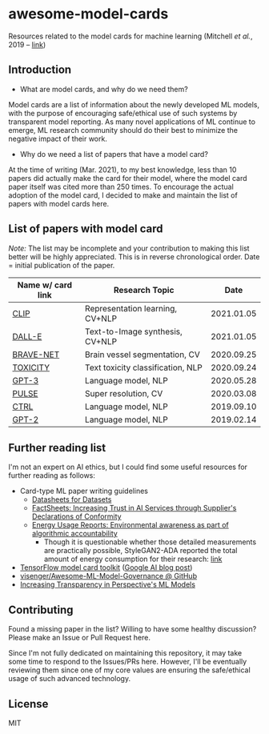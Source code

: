 # awesome-model-cards
Resources related to the model cards for machine learning (Mitchell *et al.*, 2019 – [link](https://research.google/pubs/pub48120/))

## Introduction

- What are model cards, and why do we need them?

Model cards are a list of information about the newly developed ML models, with the purpose of encouraging safe/ethical use of such systems by transparent model reporting. As many novel applications of ML continue to emerge, ML research community should do their best to minimize the negative impact of their work.

- Why do we need a list of papers that have a model card?

At the time of writing (Mar. 2021), to my best knowledge, less than 10 papers did actually make the card for their model, where the model card paper itself was cited more than 250 times. To encourage the actual adoption of the model card, I decided to make and maintain the list of papers with model cards here.

## List of papers with model card

*Note:* The list may be incomplete and your contribution to making this list better will be highly appreciated. This is in reverse chronological order. Date = initial publication of the paper.

| Name w/ card link                                            | Research Topic                    | Date       |
| ------------------------------------------------------------ | --------------------------------- | ---------- |
| [CLIP](https://github.com/openai/CLIP-featurevis/blob/master/model-card.md) | Representation learning, CV+NLP   | 2021.01.05 |
| [DALL-E](https://github.com/openai/DALL-E/blob/master/model_card.md) | Text-to-Image synthesis, CV+NLP   | 2021.01.05 |
| [BRAVE-NET](https://www.frontiersin.org/articles/10.3389/frai.2020.552258/full#supplementary-material) | Brain vessel segmentation, CV     | 2020.09.25 |
| [TOXICITY](https://github.com/conversationai/perspectiveapi/blob/master/model-cards/English/toxicity.md) | Text toxicity classification, NLP | 2020.09.24 |
| [GPT-3](https://github.com/openai/gpt-3/blob/master/model-card.md) | Language model, NLP               | 2020.05.28 |
| [PULSE](https://arxiv.org/pdf/2003.03808.pdf#page=12)        | Super resolution, CV              | 2020.03.08 |
| [CTRL](https://github.com/salesforce/ctrl/blob/master/ModelCard.pdf) | Language model, NLP               | 2019.09.10 |
| [GPT-2](https://github.com/openai/gpt-2/blob/master/model_card.md) | Language model, NLP               | 2019.02.14 |

## Further reading list

I'm not an expert on AI ethics, but I could find some useful resources for further reading as follows:

- Card-type ML paper writing guidelines
  - [Datasheets for Datasets](https://arxiv.org/abs/1803.09010)
  - [FactSheets: Increasing Trust in AI Services through Supplier's Declarations of Conformity](https://arxiv.org/abs/1808.07261)
  - [Energy Usage Reports: Environmental awareness as part of algorithmic accountability](https://arxiv.org/abs/1911.08354)
    - Though it is questionable whether those detailed measurements are practically possible, StyleGAN2-ADA reported the total amount of energy consumption for their research: [link](https://arxiv.org/pdf/2006.06676.pdf#page=37)
- [TensorFlow model card toolkit](https://github.com/tensorflow/model-card-toolkit) ([Google AI blog post](https://ai.googleblog.com/2020/07/introducing-model-card-toolkit-for.html))
- [visenger/Awesome-ML-Model-Governance @ GitHub](https://github.com/visenger/Awesome-ML-Model-Governance)
- [Increasing Transparency in Perspective's ML Models](https://medium.com/jigsaw/increasing-transparency-in-machine-learning-models-311ee08ca58a)

## Contributing

Found a missing paper in the list? Willing to have some healthy discussion? Please make an Issue or Pull Request here.

Since I'm not fully dedicated on maintaining this repository, it may take some time to respond to the Issues/PRs here. However, I'll be eventually reviewing them since one of my core values are ensuring the safe/ethical usage of such advanced technology.

## License

MIT

